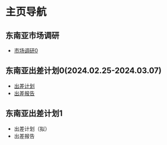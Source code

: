 # 主页导航

## 东南亚市场调研

- [市场调研0](MarketResearch0.html)

## 东南亚出差计划0(2024.02.25-2024.03.07)

- [出差计划](BusinessTripPlan0.html)
- [出差报告](BusinessTripReport0.html)

## 东南亚出差计划1

- 出差计划（拟）
- 出差报告

